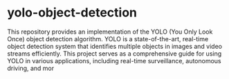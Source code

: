 # yolo-object-detection

This repository provides an implementation of the YOLO (You Only Look Once) object detection algorithm. YOLO is a state-of-the-art, real-time object detection system that identifies multiple objects in images and video streams efficiently. This project serves as a comprehensive guide for using YOLO in various applications, including real-time surveillance, autonomous driving, and mor
